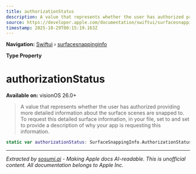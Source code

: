```yaml
---
title: authorizationStatus
description: A value that represents whether the user has authorized providing more detailed information about the surface scenes are snapped to. To request this detailed surface information, in your  file, set  to  and set  to provide a description of why your app is requesting this information.
source: https://developer.apple.com/documentation/swiftui/surfacesnappinginfo/authorizationstatus-swift.type.property
timestamp: 2025-10-29T00:15:19.163Z
---
```


**Navigation:** [Swiftui](/documentation/swiftui) › [surfacesnappinginfo](/documentation/swiftui/surfacesnappinginfo)

**Type Property**

# authorizationStatus

**Available on:** visionOS 26.0+

> A value that represents whether the user has authorized providing more detailed information about the surface scenes are snapped to. To request this detailed surface information, in your  file, set  to  and set  to provide a description of why your app is requesting this information.

```swift
static var authorizationStatus: SurfaceSnappingInfo.AuthorizationStatus { get }
```

---

*Extracted by [sosumi.ai](https://sosumi.ai) - Making Apple docs AI-readable.*
*This is unofficial content. All documentation belongs to Apple Inc.*
